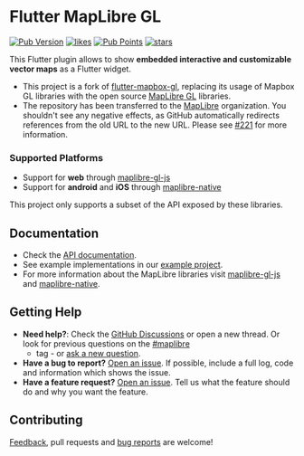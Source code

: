 # Flutter MapLibre GL

[![Pub Version](https://img.shields.io/pub/v/maplibre_gl)](https://pub.dev/packages/maplibre_gl)
[![likes](https://img.shields.io/pub/likes/maplibre_gl?logo=flutter)](https://pub.dev/packages/maplibre_gl)
[![Pub Points](https://img.shields.io/pub/points/maplibre_gl)](https://pub.dev/packages/maplibre_gl/score)
[![stars](https://badgen.net/github/stars/maplibre/flutter-maplibre-gl?label=stars&color=green&icon=github)](https://github.com/josxha/flutter-maplibre-gl/stargazers)

This Flutter plugin allows to show **embedded interactive and customizable
vector maps** as a Flutter widget.

- This project is a fork
  of [flutter-mapbox-gl](https://github.com/tobrun/flutter-mapbox-gl),
  replacing its usage of Mapbox GL libraries with the open
  source [MapLibre GL](https://github.com/maplibre) libraries.
- The repository has been transferred to
  the [MapLibre](https://github.com/maplibre)
  organization. You shouldn't see any negative effects, as GitHub automatically
  redirects references from the old URL to the new URL. Please
  see [#221](https://github.com/maplibre/flutter-maplibre-gl/issues/221) for
  more information.

### Supported Platforms

- Support for **web** through [maplibre-gl-js](https://github.com/maplibre/maplibre-gl-js)
- Support for **android** and **iOS** through [maplibre-native](https://github.com/maplibre/maplibre-native)

This project only supports a subset of the API exposed by these libraries.

## Documentation

- Check
  the [API documentation](https://pub.dev/documentation/maplibre_gl/latest/).
- See example implementations in
  our [example project](https://github.com/maplibre/flutter-maplibre-gl/tree/main/example).
- For more information about the MapLibre libraries
  visit [maplibre-gl-js](https://github.com/maplibre/maplibre-gl-js)
  and [maplibre-native](https://github.com/maplibre/maplibre-native).

## Getting Help

- **Need help?**: Check
  the [GitHub Discussions](https://github.com/maplibre/flutter-maplibre-gl/discussions)
  or open a new thread.
  Or look for previous questions on
  the [#maplibre](https://stackoverflow.com/questions/tagged/maplibre) 
  - tag - or [ask a new question](https://stackoverflow.com/questions/tagged/maplibre).
- **Have a bug to report?**
  [Open an issue](https://github.com/maplibre/flutter-maplibre-gl/issues/new).
  If possible, include a full log, code and information which shows the issue.
- **Have a feature request?**
  [Open an issue](https://github.com/maplibre/flutter-maplibre-gl/issues/new).
  Tell us what the feature should do and why you want the feature.

## Contributing

[Feedback](https://github.com/maplibre/flutter-maplibre-gl/discussions), 
pull requests and 
[bug reports](https://github.com/maplibre/flutter-maplibre-gl/issues) are 
welcome!
